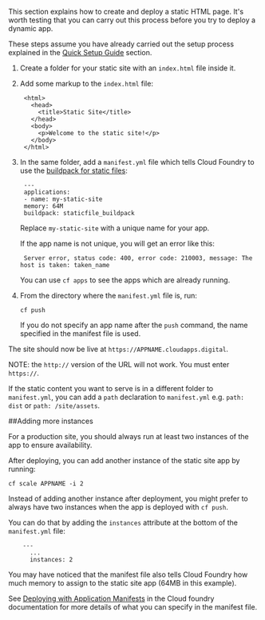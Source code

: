This section explains how to create and deploy a static HTML page. It's
worth testing that you can carry out this process before you try to deploy a dynamic app.

These steps assume you have already carried out the setup process explained in the [Quick Setup Guide](/getting_started/quick_setup_guide) section.

1. Create a folder for your static site with an `index.html` file inside it.

2. Add some markup to the `index.html` file:

    
        <html>
          <head>
            <title>Static Site</title>
          </head>
          <body>
            <p>Welcome to the static site!</p>
          </body>
        </html>

3. In the same folder, add a `manifest.yml` file which tells Cloud Foundry to use the [buildpack for static files](https://github.com/cloudfoundry/staticfile-buildpack):

        ---
        applications:
        - name: my-static-site
        memory: 64M
        buildpack: staticfile_buildpack
        

    Replace ``my-static-site`` with a unique name for your app.

    If the app name is not unique, you will get an error like this:

        Server error, status code: 400, error code: 210003, message: The host is taken: taken_name

    You can use ``cf apps`` to see the apps which are already running.

4. From the directory where the `manifest.yml` file is, run:

    ``
    cf push
    ``
    
    If you do not specify an app name after the ``push`` command, the name  specified in the manifest file is used.

The site should now be live at `https://APPNAME.cloudapps.digital`.

NOTE: the `http://` version of the URL will not work. You must enter `https://`.

If the static content you want to serve is in a different folder to `manifest.yml`, you can add a `path` declaration to `manifest.yml` e.g. `path: dist` or `path: /site/assets`.

##Adding more instances

For a production site, you should always run at least two instances of the app to ensure availability. 

After deploying, you can add another instance of the static site app by running:

``cf scale APPNAME -i 2``

Instead of adding another instance after deployment, you might prefer to always have two instances when the app is deployed with ``cf push``. 

You can do that by adding the `instances` attribute at the bottom of the ``manifest.yml`` file:

        ---
          ...
          instances: 2


You may have noticed that the manifest file also tells Cloud Foundry how much memory to assign to the static site app (64MB in this example). 

See [Deploying with Application Manifests](https://docs.cloudfoundry.org/devguide/deploy-apps/manifest.html) in the Cloud foundry documentation for more details of what you can specify in the manifest file.


